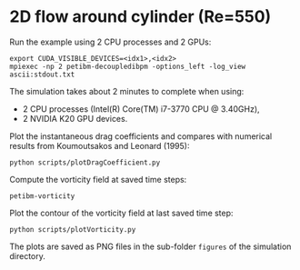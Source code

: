 # 2D flow around cylinder (Re=550)

Run the example using 2 CPU processes and 2 GPUs:

```
export CUDA_VISIBLE_DEVICES=<idx1>,<idx2>
mpiexec -np 2 petibm-decoupledibpm -options_left -log_view ascii:stdout.txt
```

The simulation takes about 2 minutes to complete when using:
- 2 CPU processes (Intel(R) Core(TM) i7-3770 CPU @ 3.40GHz),
- 2 NVIDIA K20 GPU devices.

Plot the instantaneous drag coefficients and compares with numerical results
from Koumoutsakos and Leonard (1995):

```
python scripts/plotDragCoefficient.py
```

Compute the vorticity field at saved time steps:

```
petibm-vorticity
```

Plot the contour of the vorticity field at last saved time step:

```
python scripts/plotVorticity.py
```

The plots are saved as PNG files in the sub-folder `figures` of the simulation
directory.
